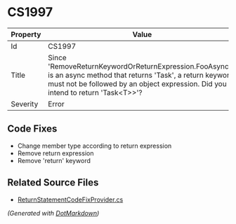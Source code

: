 # CS1997

| Property | Value                                                                                                                                                                                                     |
| -------- | --------------------------------------------------------------------------------------------------------------------------------------------------------------------------------------------------------- |
| Id       | CS1997                                                                                                                                                                                                    |
| Title    | Since 'RemoveReturnKeywordOrReturnExpression\.FooAsync\(\)' is an async method that returns 'Task', a return keyword must not be followed by an object expression\. Did you intend to return 'Task\<T>>'? |
| Severity | Error                                                                                                                                                                                                     |

## Code Fixes

* Change member type according to return expression
* Remove return expression
* Remove 'return' keyword

## Related Source Files

* [ReturnStatementCodeFixProvider.cs](../../src/CodeFixes/CSharp/CodeFixes/ReturnStatementCodeFixProvider.cs)

*\(Generated with [DotMarkdown](http://github.com/JosefPihrt/DotMarkdown)\)*